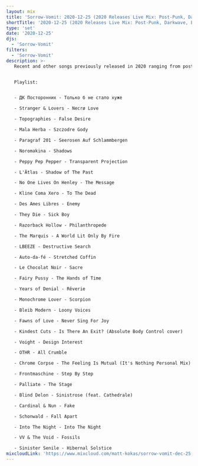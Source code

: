```yaml
---
layout: mix
title: 'Sorrow-Vomit: 2020-12-25 (2020 Releases Live Mix: Post-Punk, Darkwave, EBM, Cold Wave, Synth, Goth)'
shortTitle: '2020-12-25 (2020 Releases Live Mix: Post-Punk, Darkwave, EBM, Cold Wave, Synth, Goth)'
type: 'set'
date: '2020-12-25'
djs:
  - 'Sorrow-Vomit'
filters:
  - 'Sorrow-Vomit'
description: >-
   Recent and other songs previously released in 2020 ranging from post-punk, darkwave, ebm, goth, cold wave, minimal synth, dark techno, etc. Sorry, not sorry, but no Holiday tunes. Recorded live.


   Playlist:


   - ДК Посторонних - Только б не стало хуже

   - Stranger & Lovers - Necrø Love

   - Topographies - False Desire

   - Mala Herba - Szczodre Gody

   - Paragraf 201 - Seerosen Auf Schlammbergen

   - Noromakina - Shadows

   - Peppy Pep Pepper - Transparent Projection

   - L'Ätlas - Shadow of The Past

   - No One Lives On Henley - The Message

   - Kline Coma Xero - To The Dead

   - Des Ames Libres - Enemy

   - They Die - Sick Boy

   - Razorback Hollow - Philanthropede

   - The Marquis - A World Lit Only By Fire

   - LBEEZE - Destructive Search

   - Auto-da-fé - Stretched Coffin

   - Le Chocolat Noir - Sacre

   - Fairy Pussy - The Hands of Time

   - Years of Denial - Rêverie

   - Monochrome Lover - Scorpion

   - Bleib Modern - Loony Voices

   - Fawns of Love - Never Sing For Joy

   - Kindest Cuts - Is There An Exit? (Absolute Body Control cover)

   - Voight - Design Interest

   - OTHR - All Crumble

   - Chrome Corpse - The Feeling Is Mutual (It's Nothing Personal Mix)

   - Frontmaschine - Step By Step

   - Palliate - The Stage

   - Blind Delon - Sinistrose (feat. Cathedrale)

   - Cardinal & Nun - Fake

   - Schonwald - Fall Apart

   - Into The Night - Into The Night

   - VV & The Void - Fossils

   - Sinister Senile - Hibernal Solstice
mixcloudLink: 'https://www.mixcloud.com/matt-kokas/sorrow-vomit-dec-25-2020-2020-releases/'
---
```

